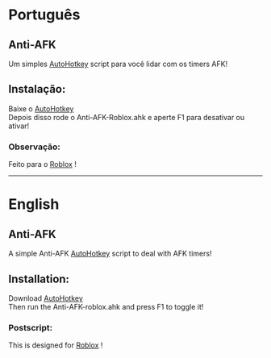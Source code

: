 # Português
## Anti-AFK
Um simples [AutoHotkey](https://www.autohotkey.com/) script para você lidar com os timers AFK! <br />

## Instalação:
Baixe o [AutoHotkey](https://www.autohotkey.com/) <br />
Depois disso rode o Anti-AFK-Roblox.ahk e aperte F1 para desativar ou ativar! <br />

### Observação:
Feito para o [Roblox](https://www.roblox.com/) !


------------------------------------------------------------------------------------------------------------------------------------------


# English
## Anti-AFK
A simple Anti-AFK [AutoHotkey](https://www.autohotkey.com/) script to deal with AFK timers! <br />

## Installation:
Download [AutoHotkey](https://www.autohotkey.com/) <br />
Then run the Anti-AFK-roblox.ahk and press F1 to toggle it! <br />

### Postscript:
This is designed for [Roblox](https://www.roblox.com/) !

